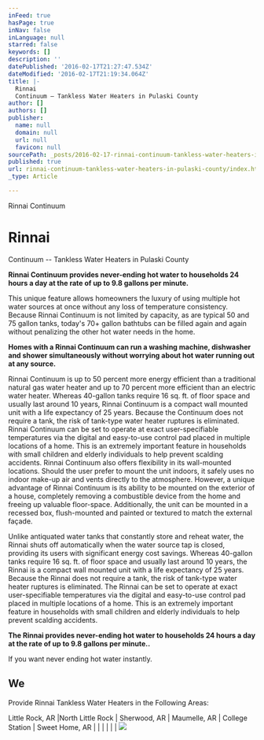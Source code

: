 ```yaml
---
inFeed: true
hasPage: true
inNav: false
inLanguage: null
starred: false
keywords: []
description: ''
datePublished: '2016-02-17T21:27:47.534Z'
dateModified: '2016-02-17T21:19:34.064Z'
title: |-
  Rinnai
  Continuum – Tankless Water Heaters in Pulaski County
author: []
authors: []
publisher:
  name: null
  domain: null
  url: null
  favicon: null
sourcePath: _posts/2016-02-17-rinnai-continuum-tankless-water-heaters-in-pulaski-county.md
published: true
url: rinnai-continuum-tankless-water-heaters-in-pulaski-county/index.html
_type: Article

---
```

Rinnai
Continuum 

# Rinnai
Continuum -- Tankless Water Heaters in Pulaski County

**Rinnai
Continuum provides never-ending hot water to households 24 hours a
day at the rate of up to 9.8 gallons per minute.**

This unique feature allows homeowners the luxury of using multiple
hot water sources at once without any loss of temperature
consistency. Because Rinnai Continuum is not limited by capacity, as
are typical 50 and 75 gallon tanks, today's 70+ gallon bathtubs can
be filled again and again without penalizing the other hot water
needs in the home. 

**Homes
with a Rinnai Continuum can run a washing machine, dishwasher and
shower simultaneously without worrying about hot water running out at
any source.**

Rinnai
Continuum is up to 50 percent more energy efficient than a
traditional natural gas water heater and
up to 70 percent more efficient than an electric water heater.
Whereas 40-gallon tanks require 16 sq. ft. of floor space and usually
last around 10 years, Rinnai Continuum is a compact wall mounted unit
with a life expectancy of 25 years. Because the Continuum does not
require a tank, the risk of tank-type water heater ruptures is
eliminated. Rinnai Continuum can be set to operate at exact
user-specifiable temperatures via the digital and easy-to-use control
pad placed in multiple locations of a home. This is an extremely
important feature in households with small children and elderly
individuals to help prevent scalding accidents. Rinnai Continuum also
offers flexibility in its wall-mounted locations. Should the user
prefer to mount the unit indoors, it safely uses no indoor make-up
air and vents directly to the atmosphere. However, a unique advantage
of Rinnai Continuum is its ability to be mounted on the exterior of a
house, completely removing a combustible device from the home and
freeing up valuable floor-space. Additionally, the unit can be
mounted in a recessed box, flush-mounted and painted or textured to
match the external façade.

Unlike
antiquated water tanks that constantly store and reheat water, the
Rinnai shuts off automatically when the water source tap is closed,
providing its users with significant energy cost savings. Whereas
40-gallon tanks require 16 sq. ft. of floor space and usually last
around 10 years, the Rinnai is a compact wall mounted unit with a
life expectancy of 25 years. Because the Rinnai does not require a
tank, the risk of tank-type water heater ruptures is eliminated. The
Rinnai can be set to operate at exact user-specifiable temperatures
via the digital and easy-to-use control pad placed in multiple
locations of a home. This is an extremely important feature in
households with small children and elderly individuals to help
prevent scalding accidents. 

**The
Rinnai provides never-ending hot water to households 24 hours a day
at the rate of up to 9.8 gallons per minute..**

If you want never ending hot water instantly.

## We
Provide Rinnai Tankless Water Heaters in the Following Areas:

Little
Rock, AR |North
Little Rock | Sherwood,
AR | Maumelle,
AR | College
Station | Sweet
Home, AR | | | | | |
![](https://the-grid-user-content.s3-us-west-2.amazonaws.com/97fb3e99-dcf2-4473-a5b3-61296902eebc.jpg)